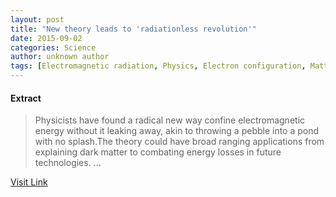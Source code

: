 ```yaml
---
layout: post
title: "New theory leads to 'radiationless revolution'"
date: 2015-09-02
categories: Science
author: unknown author
tags: [Electromagnetic radiation, Physics, Electron configuration, Matter, Quantum mechanics, Force, Particle physics, Materials science, Science, Electromagnetism, Theoretical physics, Chemistry, Applied and interdisciplinary physics, Mechanics, Physical sciences]
---
```





#### Extract
>Physicists have found a radical new way confine electromagnetic energy without it leaking away, akin to throwing a pebble into a pond with no splash.The theory could have broad ranging applications from explaining dark matter to combating energy losses in future technologies. ...



[Visit Link](http://www.sciencedaily.com/releases/2015/08/150827083417.htm)


